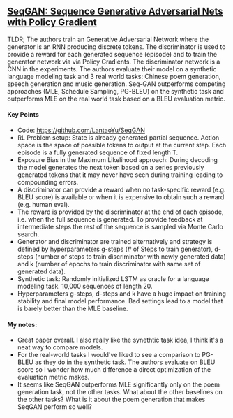 ## [SeqGAN: Sequence Generative Adversarial Nets with Policy Gradient](https://arxiv.org/abs/1609.05473)

TLDR; The authors train an Generative Adversarial Network where the generator is an RNN producing discrete tokens. The discriminator is used to provide a reward for each generated sequence (episode) and to train the generator network via via Policy Gradients. The discriminator network is a CNN in the experiments. The authors evaluate their model on a synthetic language modeling task and 3 real world tasks: Chinese poem generation, speech generation and music generation. Seq-GAN outperforms competing approaches (MLE, Schedule Sampling, PG-BLEU) on the synthetic task and outperforms MLE on the real world task based on a BLEU evaluation metric.

#### Key Points

- Code: https://github.com/LantaoYu/SeqGAN
- RL Problem setup: State is already generated partial sequence. Action space is the space of possible tokens to output at the current step. Each episode is a fully generated sequence of fixed length T.
- Exposure Bias in the Maximum Likelihood approach: During decoding the model generates the next token based on a series previously generated tokens that it may never have seen during training leading to compounding errors.
- A discriminator can provide a reward when no task-specific reward (e.g. BLEU score) is available or when it is expensive to obtain such a reward (e.g. human eval).
- The reward is provided by the discriminator at the end of each episode, i.e. when the full sequence is generated. To provide feedback at intermediate steps the rest of the sequence is sampled via Monte Carlo search.
- Generator and discriminator are trained alternatively and strategy is defined by hyperparameters g-steps (# of Steps to train generator), d-steps (number of steps to train discriminator with newly generated data) and k (number of epochs to train discriminator with same set of generated data).
- Synthetic task: Randomly initialized LSTM as oracle for a language modeling task. 10,000 sequences of length 20.
- Hyperparameters g-steps, d-steps and k have a huge impact on training stability and final model performance. Bad settings lead to a model that is barely better than the MLE baseline.

#### My notes:

- Great paper overall. I also really like the synethtic task idea, I think it's a neat way to compare models.
- For the real-world tasks I would've liked to see a comparison to PG-BLEU as they do in the synthetic task. The authors evaluate on BLEU score so I wonder how much difference a direct optimization of the evaluation metric makes.
- It seems like SeqGAN outperforms MLE significantly only on the poem generation task, not the other tasks. What about the other baselines on the other tasks? What is it about the poem generation that makes SeqGAN perform so well?
